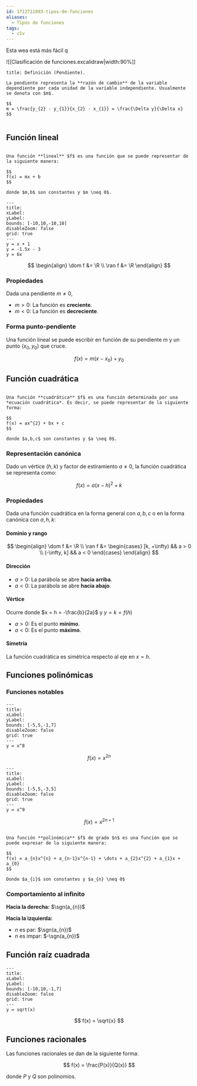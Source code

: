 ```yaml
---
id: 1712711893-tipos-de-funciones
aliases:
  - Tipos de funciones
tags:
  - c1v
---
```


Esta wea está más fácil q

![[Clasificación de funciones.excalidraw|width:90%]]

```ad-definition
title: Definición (Pendiente).

La pendiente representa la **razón de cambio** de la variable dependiente por cada unidad de la variable independiente. Usualmente se denota con $m$.

$$
m = \frac{y_{2} - y_{1}}{x_{2} - x_{1}} = \frac{\Delta y}{\Delta x}
$$


```

## Función lineal

```ad-definition

Una función **lineal** $f$ es una función que se puede representar de la siguiente manera:

$$
f(x) = mx + b
$$

donde $m,b$ son constantes y $m \neq 0$.

```

```functionplot
---
title: 
xLabel: 
yLabel: 
bounds: [-10,10,-10,10]
disableZoom: false
grid: true
---
y = x + 1
y = -1.5x - 3
y = 6x
```

$$
\begin{align}
\dom f &= \R \\
\ran f &= \R
\end{align}
$$

### Propiedades

Dada una pendiente $m \neq 0$,

- $m > 0$: La función es **creciente**.
- $m < 0$: La función es **decreciente**.

### Forma punto-pendiente

Una función lineal se puede escribir en función de su pendiente $m$ y un punto $(x_{0}, y_{0})$ que cruce.

$$
f(x) = m(x - x_{0}) + y_{0}
$$

## Función cuadrática

```ad-definition

Una función **cuadrática** $f$ es una función determinada por una *ecuación cuadrática*. Es decir, se puede representar de la siguiente forma:

$$
f(x) = ax^{2} + bx + c
$$

donde $a,b,c$ son constantes y $a \neq 0$.

```

### Representación canónica

Dado un vértice $(h, k)$ y factor de estiramiento $a \neq 0$, la función cuadrática se representa como:

$$
f(x) = a(x - h)^{2} + k
$$

### Propiedades

Dada una función cuadrática en la forma general con $a,b,c$ o en la forma canónica con $a,h,k$:

#### Dominio y rango

$$
\begin{align}
\dom f &= \R \\
\ran f &= \begin{cases}
[k, +\infty) && a > 0 \\
(-\infty, k] && a < 0
\end{cases}
\end{align}
$$

#### Dirección

- $a > 0$: La parábola se abre **hacia arriba**.
- $a < 0$: La parábola se abre **hacia abajo**.

#### Vértice

Ocurre donde $x = h = -\frac{b}{2a}$ y $y = k = f(h)$

- $a > 0$: Es el punto **mínimo**.
- $a < 0$: Es el punto **máximo**.

#### Simetría

La función cuadrática es simétrica respecto al eje en $x = h$.

## Funciones polinómicas

### Funciones notables

```functionplot
---
title: 
xLabel: 
yLabel: 
bounds: [-5,5,-1,7]
disableZoom: false
grid: true
---
y = x^8
```

$$
f(x) = x^{2n}
$$

```functionplot
---
title: 
xLabel: 
yLabel: 
bounds: [-5,5,-3,5]
disableZoom: false
grid: true
---
y = x^9
```

$$
f(x) = x^{2n + 1}
$$

```ad-definition

Una función **polinómica** $f$ de grado $n$ es una función que se puede expresar de la siguiente manera:

$$
f(x) = a_{n}x^{n} + a_{n-1}x^{n-1} + \dots + a_{2}x^{2} + a_{1}x + a_{0}
$$

Donde $a_{i}$ son constantes y $a_{n} \neq 0$

```

### Comportamiento al infinito

**Hacia la derecha:** $\sgn(a_{n})$

**Hacia la izquierda:**

- $n$ es par: $\sgn(a_{n})$
- $n$ es impar: $-\sgn(a_{n})$

## Función raíz cuadrada

```functionplot
---
title: 
xLabel: 
yLabel: 
bounds: [-10,10,-1,7]
disableZoom: false
grid: true
---
y = sqrt(x)
```

$$
f(x) = \sqrt{x}
$$

## Funciones racionales

Las funciones racionales se dan de la siguiente forma:

$$
f(x) = \frac{P(x)}{Q(x)}
$$

donde $P$ y $Q$ son polinomios.
